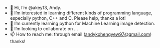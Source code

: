 - 👋 Hi, I’m @akey13, Andy.
- 👀 I’m interested in learning different kinds of programming language, especially python, C++ and C. Please help, thanks a lot!
- 🌱 I’m currently learning python for Machine Learning image detection.
- 💞️ I’m looking to collaborate on ...
- 📫 How to reach me: through email (andykohengyew97@gmail.com) thanks!

<!---
akey13/akey13 is a ✨ special ✨ repository because its `README.md` (this file) appears on your GitHub profile.
You can click the Preview link to take a look at your changes.
--->
